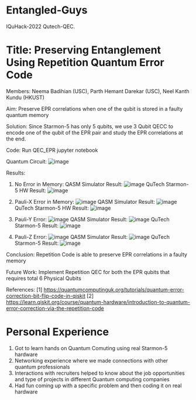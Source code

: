 # Entangled-Guys
IQuHack-2022 Qutech-QEC.

# Title: Preserving Entanglement Using Repetition Quantum Error Code

Members: Neema Badihian (USC), Parth Hemant Darekar (USC), Neel Kanth Kundu (HKUST)

Aim: Preserve EPR correlations when one of the qubit is stored in a faulty quantum memory

Solution: Since Starmon-5 has only 5 qubits, we use 3 Qubit QECC to encode one of the qubit of the EPR pair and study the EPR correlations at the end.

Code: Run QEC_EPR jupyter notebook


Quantum Circuit:
![image](https://user-images.githubusercontent.com/62837473/151700864-42be56e3-1249-4483-a402-771412424aa2.png)


Results:
1) No Error in Memory:
 QASM Simulator Result: ![image](https://user-images.githubusercontent.com/62837473/151700913-3d7d0fd9-bf03-43a4-ae02-0c76e5d62393.png)
 QuTech Starmon-5 HW Result:
 ![image](https://user-images.githubusercontent.com/62837473/151700953-82ed4ca4-dba6-4cb5-ab75-6000e45e60bb.png)

2) Pauli-X Error in Memory: ![image](https://user-images.githubusercontent.com/62837473/151701337-ba7ff2f5-380a-4e55-b69d-e585533cbc1b.png)
 QASM Simulator Result: ![image](https://user-images.githubusercontent.com/62837473/151701027-53fd01ef-a272-4e66-86f2-0620fb3504e3.png)
 QuTech Starmon-5 HW Result: ![image](https://user-images.githubusercontent.com/62837473/151701263-0556b516-9deb-4361-ad88-8bdf3400fb7b.png)

 
3) Pauli-Y Error: ![image](https://user-images.githubusercontent.com/62837473/151701140-5235ff6a-e460-48a4-b3c7-524cfc43c822.png)
 QASM Simulator Result: ![image](https://user-images.githubusercontent.com/62837473/151701864-65f0071b-aa63-4c70-af53-413f6da77f08.png)
 QuTech Starmon-5 Result: ![image](https://user-images.githubusercontent.com/62837473/151701628-00670db3-ac95-45c0-9a64-322327ea29f7.png)

 
4) Pauli-Z Error: ![image](https://user-images.githubusercontent.com/62837473/151701418-a62d4a98-c357-4bd1-b8cf-ad55ca0edfdd.png)
   QASM Simulator Result: ![image](https://user-images.githubusercontent.com/62837473/151701792-9f6b6685-69fd-4ca1-bbae-9ea636af6b8e.png)
   QuTech Starmon-5 Result: ![image](https://user-images.githubusercontent.com/62837473/151701491-bfdb6133-ec8a-450f-adc8-dea132adcbbd.png)
   
Conclusion: Repetition Code is able to preserve EPR correlations in a faulty memory

Future Work: Implement Repetition QEC for both the EPR qubits that requires total 6 Physical Qubits

References:
[1] https://quantumcomputinguk.org/tutorials/quantum-error-correction-bit-flip-code-in-qiskit
[2] https://learn.qiskit.org/course/quantum-hardware/introduction-to-quantum-error-correction-via-the-repetition-code

# Personal Experience
1) Got to learn hands on Quantum Comuting using real Starmon-5 hardware
2) Networking experience where we made connections with other quantum professionals
3) Interactions with recruiters helped to know about the job opportunities and type of projects in different Quantum computing companies
4) Had fun coming up with a specific problem and then coding it on real hardware


